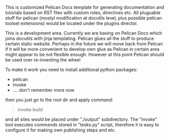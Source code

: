 

This is customized Pelican Docs template for generating 
documentation and tutorials based on RST files with 
custom roles, directives etc. All pluguable stuff for pelican (mostyl modification 
at docutils level, plus possible pelican toolset extensions) would be located 
under the plugins director. 

This is a development area. Currently we are basing on Pelican Docs which 
joins docutils with jinja templating. Pelican glues all the stuff to produce
certain static website. Perhaps in the future we will move back from Pelican if
it will be more convenient to develop own glue as Pelican in certain area might 
appear to be not flexible enough. However at this point Pelican should be used over
re-inventing the wheel  


To make it work you need to install additional python packages:
 - pelican
 - invoke
 - .... don't remember more now
 

then you just go to the root dir and apply command:

> invoke build

and all sites would be placed under "./output" subdirectory. The "invoke" tool executes
commands stored in "tesks.py" script, therefore it is easy to configure it for making 
own publishing steps and etc. 

